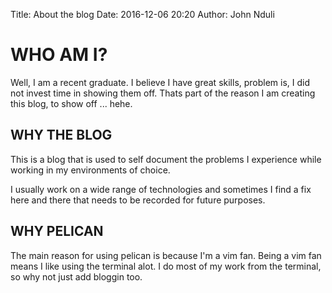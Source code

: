 Title: About the blog
Date: 2016-12-06 20:20
Author: John Nduli

# WHO AM I? #
Well, I am a recent graduate. I believe I have great skills,
problem is, I did not invest time in showing them off. Thats part
of the reason I am creating this blog, to show off ... hehe.

## WHY THE BLOG ##

This is a blog that is used to self document the problems I
experience while working in my environments of choice. 

I usually work on a wide range of technologies and sometimes I
find a fix here and there that needs to be recorded for future
purposes.

## WHY PELICAN ##
The main reason for using pelican is because I'm a vim fan. Being
a vim fan means I like using the terminal alot. I do most of my
work from the terminal, so why not just add bloggin too.


